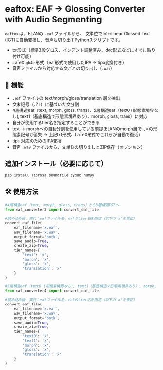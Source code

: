 # eaftox: EAF → Glossing Converter with Audio Segmenting

`eaftox` は、ELANの `.eaf` ファイルから、 文単位でInterlinear Glossed Text (IGT)に自動変換し、音声も切り出すPythonスクリプトです。

- txt形式（標準3段グロス、インデント調整済み、doc形式などにすぐに貼り付け可能）
- LaTeX `gb4e` 形式（eaf形式で使用したIPA → tipa変換付き）
- 音声ファイルから対応する文ごとの切り出し（`.wav`）

## 🚀 機能

- `.eaf` ファイルの text/morph/gloss/translation 層を抽出
- 文末記号（. ? !）に基づいた文分割
- 4層構造eaf（text, morph, gloss, trans）、5層構造eaf（text0 (形態素境界なし), text1（基底構造で形態素境界あり）、morph, gloss, trans）に対応
- 自分が使用するtier名を指定することができる
- text -> morphへの自動分割を使用している前提(ELANのmorph層で-, =の形態素記号が消失 -> 上記txt形式、LaTeX形式でこれらが自動で復活)
- tipa 対応のためのIPA変換
- 音声 `.wav` ファイルから、文単位の切り出しとZIP保存（オプション）

## 追加インストール（必要に応じて）
```bush
pip install librosa soundfile pydub numpy
```

## 🛠️ 使用方法

```python
#4層構造eaf（text, morph, gloss, trans）から3層構造IGTへ
from eaf_converter3 import convert_eaf_file

#読み込み後、実行：eafファイル名、eafのtier名を指定（以下の'x'を修正）
convert_eaf_file(
    eaf_filename='x.eaf',
    wav_filename='x.wav',
    output_format='both',
    save_audio=True,
    create_zip=True,
    tier_names={
        'text': 'x',
        'morph': 'x',
        'gloss': 'x',
        'translation': 'x'
    }
)

#5層構造eaf（text0 (形態素境界なし), text1（基底構造で形態素境界あり）, morph, gloss, trans）から4層構造IGTへ
from eaf_converter4 import convert_eaf_file 

#読み込み後、実行：eafファイル名、eafのtier名を指定（以下の'x'を修正）
convert_eaf_file(
    eaf_filename='x.eaf',
    wav_filename='x.wav',
    output_format='both',
    save_audio=True,
    create_zip=True,
    tier_names={
        'text0': 'x',
        'text1': 'x',
        'morph': 'x',
        'gloss': 'x',
        'translation': 'x'
    }
)

